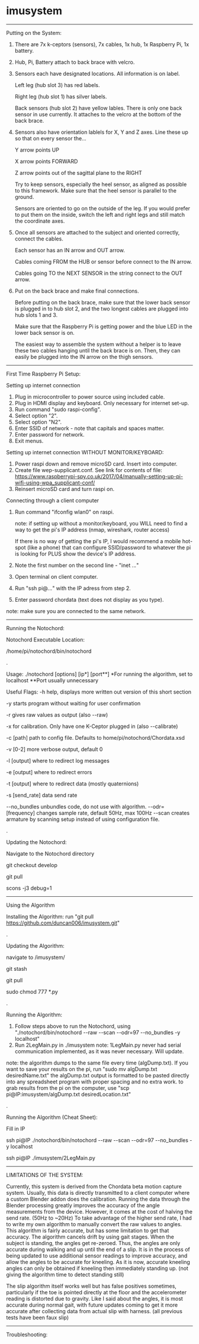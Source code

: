 # imusystem

----------------------------------------------------------------------------

Putting on the System:

1. There are 7x k-ceptors (sensors), 7x cables, 1x hub, 1x Raspberry Pi, 1x battery.
2. Hub, Pi, Battery attach to back brace with velcro.
3. Sensors each have designated locations. All information is on label. 
    
    Left leg (hub slot 3) has red labels.
    
    Right leg (hub slot 1) has silver labels.
    
    Back sensors (hub slot 2) have yellow lables. There is only one back sensor in use currently. It attaches to the velcro at the bottom of the back brace.
4. Sensors also have orientation lablels for X, Y and Z axes. Line these up so that on every sensor the...
    
    Y arrow points UP
    
    X arrow points FORWARD
    
    Z arrow points out of the sagittal plane to the RIGHT
    
    Try to keep sensors, especially the heel sensor, as aligned as possible to this framework. Make sure that the heel sensor is parallel to the ground.
    
    Sensors are oriented to go on the outside of the leg. If you would prefer to put them on the inside, switch the left and right legs and still match the coordinate axes.
5. Once all sensors are attached to the subject and oriented correctly, connect the cables.
    
    Each sensor has an IN arrow and OUT arrow.
    
    Cables coming FROM the HUB or sensor before connect to the IN arrow.
    
    Cables going TO the NEXT SENSOR in the string connect to the OUT arrow.
6. Put on the back brace and make final connections.
    
    Before putting on the back brace, make sure that the lower back sensor is plugged in to hub slot 2, and the two longest cables are plugged into hub slots 1 and 3.
    
    Make sure that the Raspberry Pi is getting power and the blue LED in the lower back sensor is on.
    
    The easiest way to assemble the system without a helper is to leave these two cables hanging until the back brace is on. Then, they can easily be plugged into the IN arrow on the thigh sensors.

----------------------------------------------------------------------------

First Time Raspberry Pi Setup:

Setting up internet connection
1. Plug in microcontroller to power source using included cable.
2. Plug in HDMI display and keyboard. Only necessary for internet set-up.
3. Run command "sudo raspi-config".
4. Select option "2".
5. Select option "N2".
6. Enter SSID of network - note that capitals and spaces matter.
7. Enter password for network.
8. Exit menus.

Setting up internet connection WITHOUT MONITOR/KEYBOARD:
1. Power raspi down and remove microSD card. Insert into computer.
2. Create file wep-supplicant.conf. See link for contents of file: https://www.raspberrypi-spy.co.uk/2017/04/manually-setting-up-pi-wifi-using-wpa_supplicant-conf/
3. Reinsert microSD card and turn raspi on.

Connecting through a client computer
1. Run command "ifconfig wlan0" on raspi.
    
    note: if setting up without a monitor/keyboard, you WILL need to find a way to get the pi's IP address (nmap, wireshark, router access)
    
    If there is no way of getting the pi's IP, I would recommend a mobile hot-spot (like a phone) that can configure SSID/password to whatever the pi is looking for PLUS show the device's IP address.
    
2. Note the first number on the second line - "inet *.*.*.*"
3. Open terminal on client computer.
4. Run "ssh pi@*.*.*.*" with the IP adress from step 2.
5. Enter password chordata (text does not display as you type).

note: make sure you are connected to the same network.

----------------------------------------------------------------------------

Running the Notochord:

Notochord Executable Location:

/home/pi/notochord/bin/notochord

.

Usage:
./notochord [options] [ip*] [port**]
*For running the algorithm, set to localhost
**Port usually unnecessary

Useful Flags:
-h help, displays more written out version of this short section

-y starts program without waiting for user confirmation

-r gives raw values as output (also --raw)

-x for calibration. Only have one K-Ceptor plugged in (also --calibrate)

-c [path] path to config file. Defaults to home/pi/notochord/Chordata.xsd

-v [0-2] more verbose output, default 0

-l [output] where to redirect log messages

-e [output] where to redirect errors

-t [output] where to redirect data (mostly quaternions)

-s [send_rate] data send rate


--no_bundles unbundles code, do not use with algorithm.
--odr=[frequency] changes sample rate, default 50Hz, max 100Hz
--scan creates armature by scanning setup instead of using configuration file.

.

Updating the Notochord:

Navigate to the Notochord directory

git checkout develop

git pull

scons -j3 debug=1

----------------------------------------------------------------------------

Using the Algorithm

Installing the Algorithm:
run "git pull https://github.com/duncan006/imusystem.git"

.

Updating the Algorithm:

navigate to /imusystem/

git stash

git pull

sudo chmod 777 *.py


.


Running the Algorithm:

1. Follow steps above to run the Notochord, using "./notochord/bin/notochord --raw --scan --odr=97 --no_bundles -y localhost"
2. Run 2LegMain.py in ./imusystem
note: 1LegMain.py never had serial communication implemented, as it was never necessary. Will update.

note: the algorithm dumps to the same file every time (algDump.txt). If you want to save your results on the pi, run "sudo mv algDump.txt desiredName.txt"
        the algDump.txt output is formatted to be pasted directly into any spreadsheet program with proper spacing and no extra work.
        to grab results from the pi on the computer, use "scp pi@IP:imusystem/algDump.txt desiredLocation.txt"

.


Running the Algorithm (Cheat Sheet):

Fill in IP

ssh pi@IP ./notochord/bin/notochord --raw --scan --odr=97 --no_bundles -y localhost

ssh pi@IP ./imusystem/2LegMain.py

----------------------------------------------------------------------------

LIMITATIONS OF THE SYSTEM:

Currently, this system is derived from the Chordata beta motion capture system. Usually, this data is directly transmitted to a client computer where a custom Blender addon does the calibration.
Running the data through the Blender processing greatly improves the accuracy of the angle measurements from the device. However, it comes at the cost of halving the send rate. (50Hz to ~20Hz)
To take advantage of the higher send rate, I had to write my own algorithm to manually convert the raw values to angles. This algorithm is fairly accurate, but has some limitation to get that accuracy.
The algorithm cancels drift by using gait stages. When the subject is standing, the angles get re-zeroed. Thus, the angles are only accurate during walking and up until the end of a slip.
It is in the process of being updated to use additional sensor readings to improve accuracy, and allow the angles to be accurate for kneeling.
As it is now, accurate kneeling angles can only be obtained if kneeling then immediately standing up. (not giving the algorithm time to detect standing still)

The slip algorithm itself works well but has false positives sometimes, particularly if the toe is pointed directly at the floor and the accelerometer reading is distorted due to gravity.
Like I said about the angles, it is most accurate during normal gait, with future updates coming to get it more accurate after collecting data from actual slip with harness. (all previous tests have been faux slip)

----------------------------------------------------------------------------

Troubleshooting:
